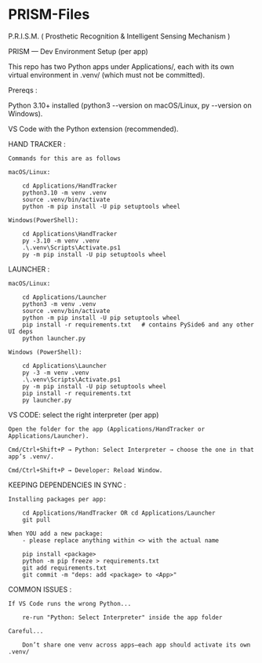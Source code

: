 # PRISM-Files
P.R.I.S.M. ( Prosthetic Recognition & Intelligent Sensing Mechanism )

PRISM — Dev Environment Setup (per app)

This repo has two Python apps under Applications/, each with its own virtual environment in .venv/ (which must not be committed).

Prereqs :

Python 3.10+ installed (python3 --version on macOS/Linux, py --version on Windows).

VS Code with the Python extension (recommended).

HAND TRACKER :

    Commands for this are as follows
    
    macOS/Linux:

        cd Applications/HandTracker
        python3.10 -m venv .venv
        source .venv/bin/activate
        python -m pip install -U pip setuptools wheel

    Windows(PowerShell):

        cd Applications\HandTracker
        py -3.10 -m venv .venv
        .\.venv\Scripts\Activate.ps1
        py -m pip install -U pip setuptools wheel


LAUNCHER :

    macOS/Linux:

        cd Applications/Launcher
        python3 -m venv .venv
        source .venv/bin/activate
        python -m pip install -U pip setuptools wheel
        pip install -r requirements.txt   # contains PySide6 and any other UI deps
        python launcher.py

    Windows (PowerShell): 

        cd Applications\Launcher
        py -3 -m venv .venv
        .\.venv\Scripts\Activate.ps1
        py -m pip install -U pip setuptools wheel
        pip install -r requirements.txt
        py launcher.py

VS CODE: select the right interpreter (per app)

    Open the folder for the app (Applications/HandTracker or Applications/Launcher).

    Cmd/Ctrl+Shift+P → Python: Select Interpreter → choose the one in that app’s .venv/.

    Cmd/Ctrl+Shift+P → Developer: Reload Window.

KEEPING DEPENDENCIES IN SYNC :

    Installing packages per app:

        cd Applications/HandTracker OR cd Applications/Launcher
        git pull

    When YOU add a new package:
        - please replace anything within <> with the actual name
        
        pip install <package>
        python -m pip freeze > requirements.txt
        git add requirements.txt
        git commit -m "deps: add <package> to <App>"

COMMON ISSUES :

    If VS Code runs the wrong Python...

        re-run "Python: Select Interpreter" inside the app folder

    Careful...
    
        Don’t share one venv across apps—each app should activate its own .venv/